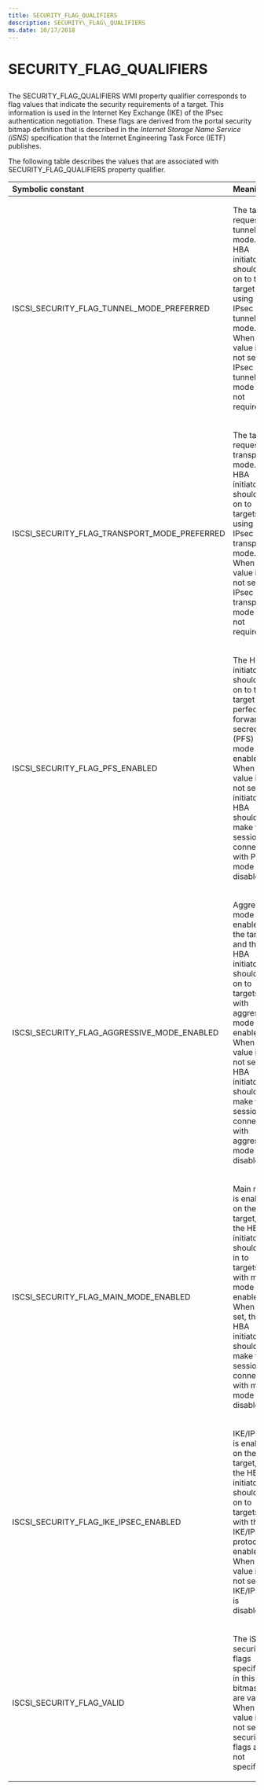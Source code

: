 ```yaml
---
title: SECURITY_FLAG_QUALIFIERS
description: SECURITY\_FLAG\_QUALIFIERS
ms.date: 10/17/2018
---
```


# SECURITY\_FLAG\_QUALIFIERS


## <span id="ddk_security_flag_qualifiers_kr"></span><span id="DDK_SECURITY_FLAG_QUALIFIERS_KR"></span>


The SECURITY\_FLAG\_QUALIFIERS WMI property qualifier corresponds to flag values that indicate the security requirements of a target. This information is used in the Internet Key Exchange (IKE) of the IPsec authentication negotiation. These flags are derived from the portal security bitmap definition that is described in the *Internet Storage Name Service (iSNS)* specification that the Internet Engineering Task Force (IETF) publishes.

The following table describes the values that are associated with SECURITY\_FLAG\_QUALIFIERS property qualifier.

<table>
<colgroup>
<col width="50%" />
<col width="50%" />
</colgroup>
<thead>
<tr class="header">
<th align="left">Symbolic constant</th>
<th align="left">Meaning</th>
</tr>
</thead>
<tbody>
<tr class="odd">
<td align="left"><p>ISCSI_SECURITY_FLAG_TUNNEL_MODE_PREFERRED</p></td>
<td align="left"><p>The target requests tunnel mode. The HBA initiator should log on to the target by using IPsec tunnel mode. When this value is not set, the IPsec tunnel mode is not required.</p></td>
</tr>
<tr class="even">
<td align="left"><p>ISCSI_SECURITY_FLAG_TRANSPORT_MODE_PREFERRED</p></td>
<td align="left"><p>The target requests transport mode. The HBA initiator should log on to targets by using IPsec transport mode. When this value is not set, the IPsec transport mode is not required.</p></td>
</tr>
<tr class="odd">
<td align="left"><p>ISCSI_SECURITY_FLAG_PFS_ENABLED</p></td>
<td align="left"><p>The HBA initiator should log on to the target with perfect forward secrecy (PFS) mode enabled. When this value is not set, the initiator HBA should make the session connection with PFS mode disabled.</p></td>
</tr>
<tr class="even">
<td align="left"><p>ISCSI_SECURITY_FLAG_AGGRESSIVE_MODE_ENABLED</p></td>
<td align="left"><p>Aggressive mode is enabled on the target, and the HBA initiator should log on to targets with aggressive mode enabled. When this value is not set, the HBA initiator should make the session connection with aggressive mode disabled.</p></td>
</tr>
<tr class="odd">
<td align="left"><p>ISCSI_SECURITY_FLAG_MAIN_MODE_ENABLED</p></td>
<td align="left"><p>Main mode is enabled on the target, and the HBA initiator should log in to targets with main mode enabled. When not set, the HBA initiator should make the session connection with main mode disabled.</p></td>
</tr>
<tr class="even">
<td align="left"><p>ISCSI_SECURITY_FLAG_IKE_IPSEC_ENABLED</p></td>
<td align="left"><p>IKE/IPsec is enabled on the target, and the HBA initiator should log on to targets with the IKE/IPsec protocol enabled. When this value is not set, IKE/IPsec is disabled.</p></td>
</tr>
<tr class="odd">
<td align="left"><p>ISCSI_SECURITY_FLAG_VALID</p></td>
<td align="left"><p>The iSCSI security flags specified in this bitmask are valid. When this value is not set, security flags are not specified.</p></td>
</tr>
</tbody>
</table>

 

 

 





